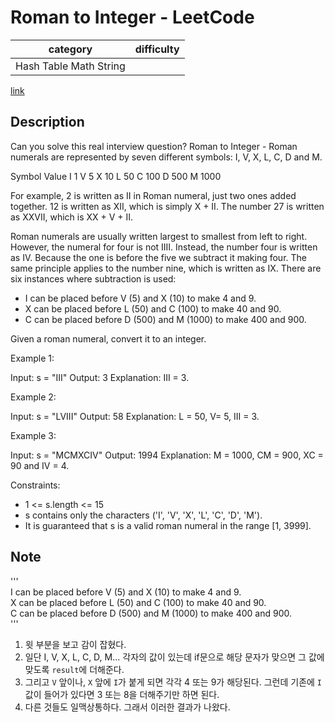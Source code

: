 # Roman to Integer - LeetCode

| category               | difficulty |
| ---------------------- | ---------- |
| Hash Table Math String |            |

[link](https://leetcode.com/problems/roman-to-integer/description)

## Description

Can you solve this real interview question? Roman to Integer - Roman numerals are represented by seven different symbols: I, V, X, L, C, D and M.

Symbol Value
I 1
V 5
X 10
L 50
C 100
D 500
M 1000

For example, 2 is written as II in Roman numeral, just two ones added together. 12 is written as XII, which is simply X + II. The number 27 is written as XXVII, which is XX + V + II.

Roman numerals are usually written largest to smallest from left to right. However, the numeral for four is not IIII. Instead, the number four is written as IV. Because the one is before the five we subtract it making four. The same principle applies to the number nine, which is written as IX. There are six instances where subtraction is used:

- I can be placed before V (5) and X (10) to make 4 and 9.
- X can be placed before L (50) and C (100) to make 40 and 90.
- C can be placed before D (500) and M (1000) to make 400 and 900.

Given a roman numeral, convert it to an integer.

Example 1:

Input: s = "III"
Output: 3
Explanation: III = 3.

Example 2:

Input: s = "LVIII"
Output: 58
Explanation: L = 50, V= 5, III = 3.

Example 3:

Input: s = "MCMXCIV"
Output: 1994
Explanation: M = 1000, CM = 900, XC = 90 and IV = 4.

Constraints:

- 1 <= s.length <= 15
- s contains only the characters ('I', 'V', 'X', 'L', 'C', 'D', 'M').
- It is guaranteed that s is a valid roman numeral in the range [1, 3999].

## Note

'''  
I can be placed before V (5) and X (10) to make 4 and 9.  
 X can be placed before L (50) and C (100) to make 40 and 90.  
 C can be placed before D (500) and M (1000) to make 400 and 900.  
'''

1. 윗 부분을 보고 감이 잡혔다.
2. 일단 I, V, X, L, C, D, M... 각자의 값이 있는데 if문으로 해당 문자가 맞으면 그 값에 맞도록 `result`에 더해준다.
3. 그리고 `V` 앞이나, `X` 앞에 `I`가 붙게 되면 각각 4 또는 9가 해당된다. 그런데 기존에 `I`값이 들어가 있다면 3 또는 8을 더해주기만 하면 된다.
4. 다른 것들도 일맥상통하다. 그래서 이러한 결과가 나왔다.
